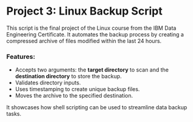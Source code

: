 # Project 3: Linux Backup Script

This script is the final project of the Linux course from the IBM Data Engineering Certificate. It automates the backup process by creating a compressed archive of files modified within the last 24 hours.

### Features:
- Accepts two arguments: the **target directory** to scan and the **destination directory** to store the backup.
- Validates directory inputs.
- Uses timestamping to create unique backup files.
- Moves the archive to the specified destination.

It showcases how shell scripting can be used to streamline data backup tasks.

